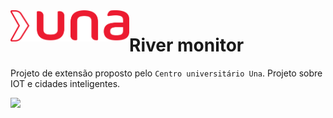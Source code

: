 <img src="./una.png" width="190px" height="50px" align="left">

# River monitor

Projeto de extensão proposto pelo `Centro universitário Una`. Projeto sobre IOT e cidades inteligentes.

![](rivermonitor.gif)
